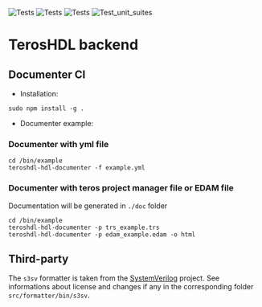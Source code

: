 ![Tests](https://github.com/TerosTechnology/colibri/workflows/Linux/badge.svg?event=push)
![Tests](https://github.com/TerosTechnology/colibri/workflows/Macos/badge.svg?event=push)
![Tests](https://github.com/TerosTechnology/colibri/workflows/Windows/badge.svg?event=push)
![Test_unit_suites](https://github.com/TerosTechnology/colibri/workflows/Test_unit_suites/badge.svg?event=push)


# TerosHDL backend

## Documenter CI

- Installation:

```
sudo npm install -g .
```

- Documenter example:

### Documenter with yml file
```
cd /bin/example
teroshdl-hdl-documenter -f example.yml
```

### Documenter with teros project manager file or EDAM file

Documentation will be generated in `./doc` folder
```
cd /bin/example
teroshdl-hdl-documenter -p trs_example.trs 
teroshdl-hdl-documenter -p edam_example.edam -o html 
```



## Third-party

The `s3sv` formatter is taken from the [SystemVerilog](https://www.github.com/TheClams/SystemVerilog) project. 
See informations about license and changes if any in the corresponding folder `src/formatter/bin/s3sv`.


